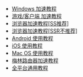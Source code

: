 - [Windows 加速教程](/windows/)
 - [游戏/客户端 加速教程](/windows/sstap.md)
 - [浏览器加速教程[SS推荐]](/windows/shadowsocks.md)
 - [浏览器加速教程[SSR不推荐]](/windows/shadowsocksr.md)
- [Android 使用教程](/android/shadowsocksr.md)
- [iOS 使用教程](/ios/shadowrocket.md)
- [Mac OS 使用教程](/macos/shadowsocksx-ng.md)
- [梅林路由器加速教程](/router/shadowsocksr.md)
- [全平台通用教程](/common/shadowsocks.md)